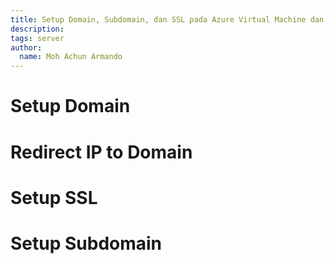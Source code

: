 ```yaml
---
title: Setup Domain, Subdomain, dan SSL pada Azure Virtual Machine dan Namecheap
description: 
tags: server
author:
  name: Moh Achun Armando
---
```


# Setup Domain

# Redirect IP to Domain

# Setup SSL

# Setup Subdomain